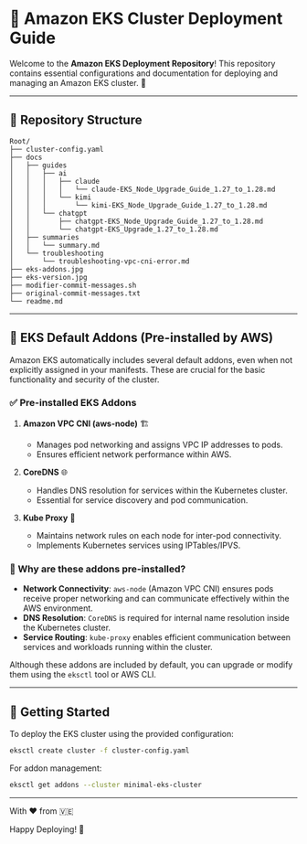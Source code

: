 # 📌 Amazon EKS Cluster Deployment Guide

Welcome to the **Amazon EKS Deployment Repository**! This repository contains essential configurations and documentation for deploying and managing an Amazon EKS cluster. 🚀

---

## 📂 Repository Structure

```
Root/
├── cluster-config.yaml
├── docs
│   ├── guides
│   │   ├── ai
│   │   │   ├── claude
│   │   │   │   └── claude-EKS_Node_Upgrade_Guide_1.27_to_1.28.md
│   │   │   └── kimi
│   │   │       └── kimi-EKS_Node_Upgrade_Guide_1.27_to_1.28.md
│   │   └── chatgpt
│   │       ├── chatgpt-EKS_Node_Upgrade_Guide_1.27_to_1.28.md
│   │       └── chatgpt-EKS_Upgrade_1.27_to_1.28.md
│   ├── summaries
│   │   └── summary.md
│   └── troubleshooting
│       └── troubleshooting-vpc-cni-error.md
├── eks-addons.jpg
├── eks-version.jpg
├── modifier-commit-messages.sh
├── original-commit-messages.txt
└── readme.md
```

---

## 📜 EKS Default Addons (Pre-installed by AWS)
Amazon EKS automatically includes several default addons, even when not explicitly assigned in your manifests. These are crucial for the basic functionality and security of the cluster.

### ✅ Pre-installed EKS Addons

1. **Amazon VPC CNI (aws-node)** 🏗️
   - Manages pod networking and assigns VPC IP addresses to pods.
   - Ensures efficient network performance within AWS.

2. **CoreDNS** 🌐
   - Handles DNS resolution for services within the Kubernetes cluster.
   - Essential for service discovery and pod communication.

3. **Kube Proxy** 🔌
   - Maintains network rules on each node for inter-pod connectivity.
   - Implements Kubernetes services using IPTables/IPVS.

### 🔎 Why are these addons pre-installed?
- **Network Connectivity**: `aws-node` (Amazon VPC CNI) ensures pods receive proper networking and can communicate effectively within the AWS environment.
- **DNS Resolution**: `CoreDNS` is required for internal name resolution inside the Kubernetes cluster.
- **Service Routing**: `kube-proxy` enables efficient communication between services and workloads running within the cluster.

Although these addons are included by default, you can upgrade or modify them using the `eksctl` tool or AWS CLI.

---

## 🚀 Getting Started
To deploy the EKS cluster using the provided configuration:

```sh
eksctl create cluster -f cluster-config.yaml
```

For addon management:

```sh
eksctl get addons --cluster minimal-eks-cluster
```
---

With ❤️ from 🇻🇪

Happy Deploying! 🎉



